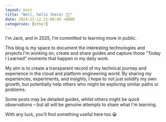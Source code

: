 ```yaml
---
layout: post
title: "Well, hello there! 👋🏻"
date: 2024-12-12 22:00:00 +0000
categories: [other]
---
```

I'm Jack, and in 2025, I'm committed to learning more in public.

This blog is my space to document the interesting technologies and projects I'm working on, create and share guides and capture those "Today I Learned" moments that happen in my daily work. 

My aim is to create a transparent record of my technical journey and experience in the cloud and platform engineering world. By sharing my experiences, experiments, and insights, I hope to not just solidify my own growth, but potentially help others who might be exploring similar paths or problems.

Some posts may be detailed guides, whilst others might be quick observations – but all will be genuine attempts to share what I'm learning. 

With any luck, you'll find something useful here too 😀
